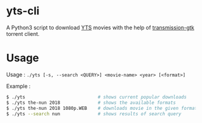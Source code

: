 # yts-cli
A Python3 script to download [YTS](https://yts.am) movies with the help of [transmission-gtk](https://transmissionbt.com) torrent client.


# Usage
Usage : `./yts [-s, --search <QUERY>] <movie-name> <year> [<format>]`

Example :
```sh
$ ./yts                           # shows current popular downloads
$ ./yts the-nun 2018              # shows the available formats
$ ./yts the-nun 2018 1080p.WEB    # downloads movie in the given format
$ ./yts --search nun              # shows results of search query
